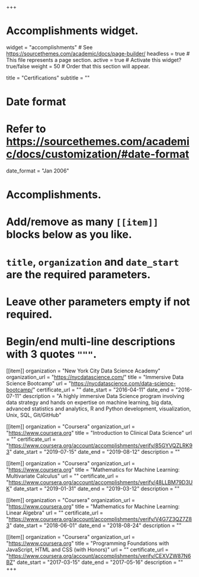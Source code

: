 +++
# Accomplishments widget.
widget = "accomplishments"  # See https://sourcethemes.com/academic/docs/page-builder/
headless = true  # This file represents a page section.
active = true  # Activate this widget? true/false
weight = 50  # Order that this section will appear.

title = "Certifications"
subtitle = ""

# Date format
#   Refer to https://sourcethemes.com/academic/docs/customization/#date-format
date_format = "Jan 2006"

# Accomplishments.
#   Add/remove as many `[[item]]` blocks below as you like.
#   `title`, `organization` and `date_start` are the required parameters.
#   Leave other parameters empty if not required.
#   Begin/end multi-line descriptions with 3 quotes `"""`.

[[item]]
  organization = "New York City Data Science Academy"
  organization_url = "https://nycdatascience.com/"
  title = "Immersive Data Science Bootcamp"
  url = "https://nycdatascience.com/data-science-bootcamp/"
  certificate_url = ""
  date_start = "2016-04-11"
  date_end = "2016-07-11"
  description = "A highly immersive Data Science program involving data strategy and hands on expertise on machine learning, big data, advanced statistics and analytics, R and Python development, visualization, Unix, SQL, Git/GitHub"

[[item]]
  organization = "Coursera"
  organization_url = "https://www.coursera.org"
  title = "Introduction to Clinical Data Science"
  url = ""
  certificate_url = "https://www.coursera.org/account/accomplishments/verify/85GYVQZLRK93"
  date_start = "2019-07-15"
  date_end = "2019-08-12"
  description = ""


[[item]]
  organization = "Coursera"
  organization_url = "https://www.coursera.org"
  title = "Mathematics for Machine Learning: Multivariate Calculus"
  url = ""
  certificate_url = "https://www.coursera.org/account/accomplishments/verify/48LLBM79D3UK"
  date_start = "2019-01-31"
  date_end = "2019-03-12"
  description = ""
  
[[item]]
  organization = "Coursera"
  organization_url = "https://www.coursera.org"
  title = "Mathematics for Machine Learning: Linear Algebra"
  url = ""
  certificate_url = "https://www.coursera.org/account/accomplishments/verify/V4G7Z3QZ7Z83"
  date_start = "2018-06-01"
  date_end = "2018-08-24"
  description = ""
  
[[item]]
  organization = "Coursera"
  organization_url = "https://www.coursera.org"
  title = "Programming Foundations with JavaScript, HTML and CSS (with Honors)"
  url = ""
  certificate_url = "https://www.coursera.org/account/accomplishments/verify/CEXVZW87N6BZ"
  date_start = "2017-03-15"
  date_end = "2017-05-16"
  description = ""
+++
